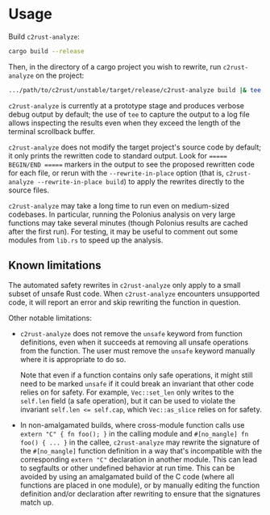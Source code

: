 # Usage

Build `c2rust-analyze`:

```sh
cargo build --release
```

Then, in the directory of a cargo project you wish to rewrite, run
`c2rust-analyze` on the project:

```sh
.../path/to/c2rust/unstable/target/release/c2rust-analyze build |& tee c2rust-analyze.log
```

`c2rust-analyze` is currently at a prototype stage and produces verbose debug
output by default; the use of `tee` to capture the output to a log file allows
inspecting the results even when they exceed the length of the terminal
scrollback buffer.

`c2rust-analyze` does not modify the target project's source code by default;
it only prints the rewritten code to standard output.  Look for `=====
BEGIN/END =====` markers in the output to see the proposed rewritten code for
each file, or rerun with the `--rewrite-in-place` option (that is,
`c2rust-analyze --rewrite-in-place build`) to apply the rewrites directly to
the source files.

`c2rust-analyze` may take a long time to run even on medium-sized codebases.
In particular, running the Polonius analysis on very large functions may take
several minutes (though Polonius results are cached after the first run).  For
testing, it may be useful to comment out some modules from `lib.rs` to speed up
the analysis.


## Known limitations

The automated safety rewrites in `c2rust-analyze` only apply to a small subset
of unsafe Rust code.  When `c2rust-analyze` encounters unsupported code, it
will report an error and skip rewriting the function in question.

Other notable limitations:

* `c2rust-analyze` does not remove the `unsafe` keyword from function
  definitions, even when it succeeds at removing all unsafe operations from the
  function.  The user must remove the `unsafe` keyword manually where it is
  appropriate to do so.

  Note that even if a function contains only safe operations, it might still
  need to be marked `unsafe` if it could break an invariant that other code
  relies on for safety.  For example, `Vec::set_len` only writes to the
  `self.len` field (a safe operation), but it can be used to violate the
  invariant `self.len <= self.cap`, which `Vec::as_slice` relies on for safety.

* In non-amalgamated builds, where cross-module function calls use `extern "C"
  { fn foo(); }` in the calling module and `#[no_mangle] fn foo() { ... }` in
  the callee, `c2rust-analyze` may rewrite the signature of the `#[no_mangle]`
  function definition in a way that's incompatible with the corresponding
  `extern "C"` declaration in another module.  This can lead to segfaults or
  other undefined behavior at run time.  This can be avoided by using an
  amalgamated build of the C code (where all functions are placed in one
  module), or by manually editing the function definition and/or declaration
  after rewriting to ensure that the signatures match up.
